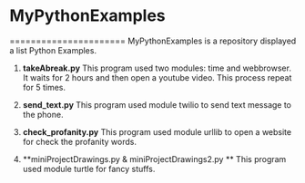 # MyPythonExamples
======================
MyPythonExamples is a repository displayed  a list Python Examples.

1. **takeAbreak.py**  This program used two modules: time and webbrowser. It waits for 2 hours and then open a youtube video. This process repeat for 5 times.

2. **send_text.py**   This program used module twilio to send text message to the phone.

3. **check_profanity.py** This program used module urllib to open a website for check the profanity words.

4. **miniProjectDrawings.py & miniProjectDrawings2.py ** This program used module turtle for fancy stuffs.
